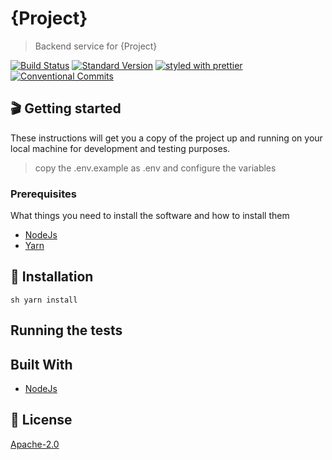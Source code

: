 # {Project}

> Backend service for {Project}

[![Build Status](https://travis-ci.org/Silvrash/node-server-starter.svg?branch=master)](https://travis-ci.org/Silvrash/flutterwave-node-sdk)
[![Standard Version](https://img.shields.io/badge/release-standard%20version-brightgreen.svg)](https://github.com/conventional-changelog/standard-version)
[![styled with prettier](https://img.shields.io/badge/styled_with-prettier-ff69b4.svg)](https://github.com/prettier/prettier)
[![Conventional Commits](https://img.shields.io/badge/Conventional%20Commits-1.0.0-yellow.svg)](https://conventionalcommits.org)


## 🎬 Getting started

These instructions will get you a copy of the project up and running on your local machine for development and testing purposes.
> copy the .env.example as .env and configure the variables

### Prerequisites

What things you need to install the software and how to install them

* [NodeJs](https://nodejs.org/en/download/)
* [Yarn](https://yarnpkg.com/lang/en/docs/install/)


## 🔧 Installation
``sh
yarn install
``

## Running the tests

## Built With

* [NodeJs](https://nodejs.org/en/download/)


## 🥂 License

[Apache-2.0](LICENSE)
